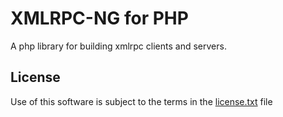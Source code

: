 XMLRPC-NG for PHP
============

A php library for building xmlrpc clients and servers.

License
-------
Use of this software is subject to the terms in the [license.txt](license.txt) file
